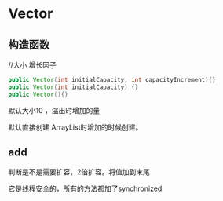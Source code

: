 # Vector

## 构造函数

//大小  增长因子

```java
public Vector(int initialCapacity, int capacityIncrement){}
public Vector(int initialCapacity) {}
public Vector(){}
```

默认大小10 ，溢出时增加的量

默认直接创建 ArrayList时增加的时候创建。

## add

判断是不是需要扩容，2倍扩容。将值加到末尾

它是线程安全的，所有的方法都加了synchronized
